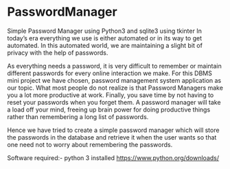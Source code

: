 # PasswordManager
Simple Password Manager using Python3 and sqlite3 using tkinter
In today’s era everything we use is either automated or in its way to get automated. In this automated world, we are maintaining a slight bit of privacy with the help of passwords.

As everything needs a password, it is very difficult to remember or maintain different passwords for every online interaction we make.
For this DBMS mini project we have chosen, password management system application as our topic. What most people do not realize is that Password Managers make you a lot more productive at work.
Finally, you save time by not having to reset your passwords when you forget them. A password manager will take a load off your mind, freeing up brain power for doing productive things rather than remembering a long list of passwords.

Hence we have tried to create a simple password manager which will store the passwords in the database and retrieve it when the user wants so that one need not to worry about remembering the passwords.

Software required:-
python 3 installed  https://www.python.org/downloads/
